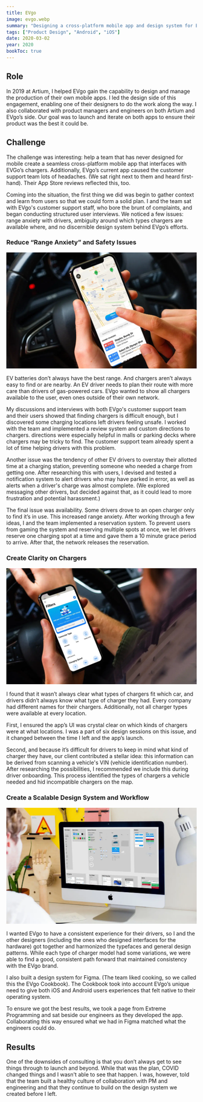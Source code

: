 ```yaml
---
title: EVgo
image: evgo.webp
summary: "Designing a cross-platform mobile app and design system for EV charging."
tags: ["Product Design", "Android", "iOS"]
date: 2020-03-02
year: 2020
bookToc: true
---
```


## Role
In 2019 at Artium, I helped EVgo gain the capability to design and manage the production of their own mobile apps. I led the design side of this engagement, enabling one of their designers to do the work along the way. I also collaborated with product managers and engineers on both Artium and EVgo’s side. Our goal was to launch and iterate on both apps to ensure their product was the best it could be.

## Challenge
The challenge was interesting: help a team that has never designed for mobile create a seamless cross-platform mobile app that interfaces with EVGo’s chargers. Additionally, EVgo’s current app caused the customer support team lots of headaches. (We sat right next to them and heard first-hand). Their App Store reviews reflected this, too.

Coming into the situation, the first thing we did was begin to gather context and learn from users so that we could form a solid plan. I and the team sat with EVgo's customer support staff, who bore the brunt of complaints, and began conducting structured user interviews. We noticed a few issues: range anxiety with drivers, ambiguity around which types chargers are available where, and no discernible design system behind EVgo’s efforts.

### Reduce “Range Anxiety” and Safety Issues

![Maps showed the nearest chargers with availability.](evgo-maps.webp)

EV batteries don’t always have the best range. And chargers aren’t always easy to find or are nearby. An EV driver needs to plan their route with more care than drivers of  gas-powered cars. EVgo wanted to show all chargers available to the user, even ones outside of their own network.

My discussions and interviews with both EVgo's customer support team and their users showed that finding chargers is difficult enough, but I discovered some charging locations left drivers feeling unsafe. I worked with the team and implemented a review system and custom directions to chargers. directions were especially helpful in malls or parking decks where chargers may be tricky to find. The customer support team already spent a lot of time helping drivers with this problem.

Another issue was the tendency of other EV drivers to overstay their allotted time at a charging station, preventing someone who needed a charge from getting one. After researching this with users, I devised and tested a notification system to alert drivers who may have parked in error, as well as alerts when a driver's charge was almost complete. (We explored messaging other drivers, but decided against that, as it could lead to more frustration and potential harassment.)

The final issue was availability. Some drivers drove to an open charger only to find it’s in use. This increased range anxiety. After working through a few ideas, I and the team implemented a reservation system. To prevent users from gaming the system and reserving multiple spots at once, we let drivers reserve one charging spot at a time and gave them a 10 minute grace period to arrive. After that, the network releases the reservation.

### Create Clarity on Chargers

![Filters made sure drivers never went to sites chargers that did not march their vehicles.](evgo-filters.webp)

I found that it wasn’t always clear what types of chargers fit which car, and drivers didn’t always know what type of charger they had. Every company had different names for their chargers. Additionally, not all charger types were available at every location.

First, I ensured the app’s UI was crystal clear on which kinds of chargers were at what locations. I was a part of six design sessions on this issue, and it changed between the time I left and the app’s launch.

Second, and because it’s difficult for drivers to keep in mind what kind of charger they have, our client contributed a stellar idea: this information can be derived from scanning a vehicle's VIN (vehicle identification number). After researching the possibilities, I recommended we include this during driver onboarding. This process identified the types of chargers a vehicle needed and hid incompatible chargers on the map.

### Create a Scalable Design System and Workflow

![The design system was flexible and respectful of iOS and Android design patterns.](evgo-system.webp)

I wanted EVgo to have a consistent experience for their drivers, so I and the other designers (including the ones who designed interfaces for the hardware) got together and harmonized the typefaces and general design patterns. While each type of charger model had some variations, we were able to find a good, consistent path forward that maintained consistency with the EVgo brand.

I also built a design system for Figma. (The team liked cooking, so we called this the EVgo Cookbook). The Cookbook took into account EVgo’s unique need to give both iOS and Android users experiences that felt native to their operating system.

To ensure we got the best results, we took a page from Extreme Programming and sat beside our engineers as they developed the app. Collaborating this way ensured what we had in Figma matched what the engineers could do.

## Results
One of the downsides of consulting is that you don’t always get to see things through to launch and beyond. While that was the plan, COVID changed things and I wasn't able to see that happen. I was, however, told that the team built a healthy culture of collaboration with PM and engineering and that they continue to build on the design system we created before I left.